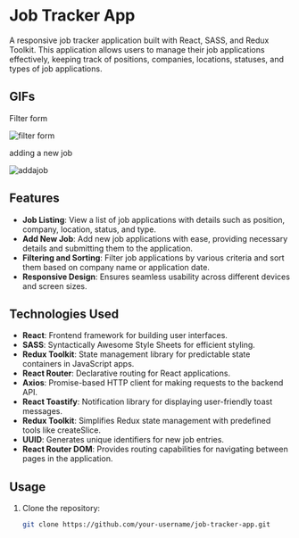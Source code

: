 # Job Tracker App

A responsive job tracker application built with React, SASS, and Redux Toolkit. This application allows users to manage their job applications effectively, keeping track of positions, companies, locations, statuses, and types of job applications.

## GIFs

Filter form

![filter form](https://github.com/tubayapa/Job-Tracker-Redux-Toolkit/assets/147662888/b7da5fd9-07ec-4095-874d-76f73f92e8e7)

adding a new job

![addajob](https://github.com/tubayapa/Job-Tracker-Redux-Toolkit/assets/147662888/41d4f7fd-8434-402e-9230-f79b7a9456ee)


## Features

- **Job Listing**: View a list of job applications with details such as position, company, location, status, and type.
- **Add New Job**: Add new job applications with ease, providing necessary details and submitting them to the application.
- **Filtering and Sorting**: Filter job applications by various criteria and sort them based on company name or application date.
- **Responsive Design**: Ensures seamless usability across different devices and screen sizes.

## Technologies Used

- **React**: Frontend framework for building user interfaces.
- **SASS**: Syntactically Awesome Style Sheets for efficient styling.
- **Redux Toolkit**: State management library for predictable state containers in JavaScript apps.
- **React Router**: Declarative routing for React applications.
- **Axios**: Promise-based HTTP client for making requests to the backend API.
- **React Toastify**: Notification library for displaying user-friendly toast messages.
- **Redux Toolkit**: Simplifies Redux state management with predefined tools like createSlice.
- **UUID**: Generates unique identifiers for new job entries.
- **React Router DOM**: Provides routing capabilities for navigating between pages in the application.

## Usage

1. Clone the repository:
   ```bash
   git clone https://github.com/your-username/job-tracker-app.git
